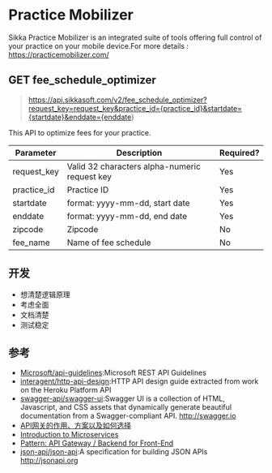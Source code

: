 # Practice Mobilizer

Sikka Practice Mobilizer is an integrated suite of tools offering full control of your practice on your mobile device.For more details : <https://practicemobilizer.com/>

## **GET** fee_schedule_optimizer

> <https://api.sikkasoft.com/v2/fee_schedule_optimizer?request_key=request_key&practice_id={practice_id}&startdate={startdate}&enddate={enddate>}

This API to optimize fees for your practice.

| Parameter   | Description                                   | Required? |
| ----------- | --------------------------------------------- | --------- |
| request_key | Valid 32 characters alpha-numeric request key | Yes       |
| practice_id | Practice ID                                   | Yes       |
| startdate   | format: yyyy-mm-dd, start date                | Yes       |
| enddate     | format: yyyy-mm-dd, end date                  | Yes       |
| zipcode     | Zipcode                                       | No        |
| fee_name    | Name of fee schedule                          | No        |

## 开发

* 想清楚逻辑原理
* 考虑全面
* 文档清楚
* 测试稳定

## 参考

* [Microsoft/api-guidelines](https://github.com/Microsoft/api-guidelines):Microsoft REST API Guidelines
* [interagent/http-api-design](https://github.com/interagent/http-api-design):HTTP API design guide extracted from work on the Heroku Platform API
* [swagger-api/swagger-ui](https://github.com/swagger-api/swagger-ui):Swagger UI is a collection of HTML, Javascript, and CSS assets that dynamically generate beautiful documentation from a Swagger-compliant API. <http://swagger.io>
* [API网关的作用、方案以及如何选择](http://blog.didispace.com/API%E7%BD%91%E5%85%B3%E7%9A%84%E4%BD%9C%E7%94%A8%E3%80%81%E6%96%B9%E6%A1%88%E4%BB%A5%E5%8F%8A%E5%A6%82%E4%BD%95%E9%80%89%E6%8B%A9/)
* [Introduction to Microservices](https://www.nginx.com/blog/introduction-to-microservices/)
* [Pattern: API Gateway / Backend for Front-End](http://microservices.io/patterns/apigateway.html)
* [json-api/json-api](https://github.com/json-api/json-api):A specification for building JSON APIs <http://jsonapi.org>
